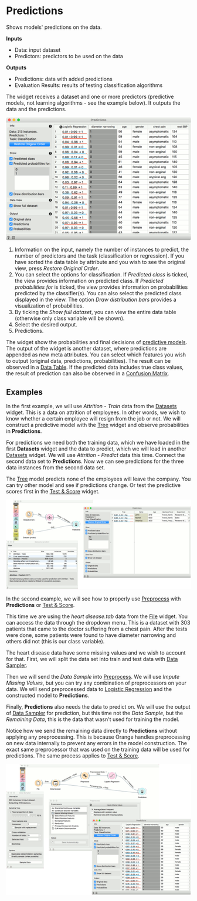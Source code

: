 Predictions
===========

Shows models' predictions on the data.

**Inputs**

- Data: input dataset
- Predictors: predictors to be used on the data

**Outputs**

- Predictions: data with added predictions
- Evaluation Results: results of testing classification algorithms

The widget receives a dataset and one or more predictors (predictive models, not learning algorithms - see the example below). It outputs the data and the predictions.

![](images/Predictions-stamped.png)

1. Information on the input, namely the number of instances to predict, the number of predictors and the task (classification or regression). If you have sorted the data table by attribute and you wish to see the original view, press *Restore Original Order*.
2. You can select the options for classification. If *Predicted class* is ticked, the view provides information on predicted class. If *Predicted probabilities for* is ticked, the view provides information on probabilities predicted by the classifier(s). You can also select the predicted class displayed in the view. The option *Draw distribution bars* provides a visualization of probabilities.
3. By ticking the *Show full dataset*, you can view the entire data table (otherwise only class variable will be shown).
4. Select the desired output.
5. Predictions.

The widget show the probabilities and final decisions of [predictive models](https://en.wikipedia.org/wiki/Predictive_modelling). The output of the widget is another dataset, where predictions are appended as new meta attributes. You can select which features you wish to output (original data, predictions, probabilities). The result can be observed in a [Data Table](../data/datatable.md). If the predicted data includes true class values, the result of prediction can also be observed in a [Confusion Matrix](../evaluate/confusionmatrix.md).

Examples
--------

In the first example, we will use *Attrition - Train* data from the [Datasets](../data/datasets.md) widget. This is a data on attrition of employees. In other words, we wish to know whether a certain employee will resign from the job or not. We will construct a predictive model with the [Tree](../model/tree.md) widget and observe probabilities in **Predictions**.

For predictions we need both the training data, which we have loaded in the first **Datasets** widget and the data to predict, which we will load in another [Datasets](../data/datasets.md) widget. We will use *Attrition - Predict* data this time. Connect the second data set to **Predictions**. Now we can see predictions for the three data instances from the second data set.

The [Tree](../model/tree.md) model predicts none of the employees will leave the company. You can try other model and see if predictions change. Or test the predictive scores first in the [Test & Score](../evaluate/testandscore.md) widget.

![](images/Predictions-Example1.png)

In the second example, we will see how to properly use [Preprocess](../data/preprocess.md) with **Predictions** or [Test & Score](../evaluate/testandscore.md).

This time we are using the *heart disease.tab* data from the [File](../data/file.md) widget. You can access the data through the dropdown menu. This is a dataset with 303 patients that came to the doctor suffering from a chest pain. After the tests were done, some patients were found to have diameter narrowing and others did not (this is our class variable).

The heart disease data have some missing values and we wish to account for that. First, we will split the data set into train and test data with [Data Sampler](../data/datasampler.md).

Then we will send the *Data Sample* into [Preprocess](../data/preprocess.md). We will use *Impute Missing Values*, but you can try any combination of preprocessors on your data. We will send preprocessed data to [Logistic Regression](../model/logisticregression.md) and the constructed model to **Predictions**.

Finally, **Predictions** also needs the data to predict on. We will use the output of [Data Sampler](../data/datasampler.md) for prediction, but this time not the *Data Sample*, but the *Remaining Data*, this is the data that wasn't used for training the model.

Notice how we send the remaining data directly to **Predictions** without applying any preprocessing. This is because Orange handles preprocessing on new data internally to prevent any errors in the model construction. The exact same preprocessor that was used on the training data will be used for predictions. The same process applies to [Test & Score](../evaluate/testandscore.md).

![](images/Predictions-Example2.png)
